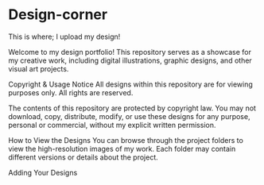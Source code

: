 # Design-corner
This is where; I upload my design!

Welcome to my design portfolio! This repository serves as a showcase for my creative work, including digital illustrations, graphic designs, and other visual art projects.

Copyright & Usage Notice
All designs within this repository are for viewing purposes only. All rights are reserved.

The contents of this repository are protected by copyright law. You may not download, copy, distribute, modify, or use these designs for any purpose, personal or commercial, without my explicit written permission.

How to View the Designs
You can browse through the project folders to view the high-resolution images of my work. Each folder may contain different versions or details about the project.

Adding Your Designs
